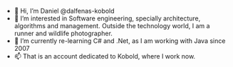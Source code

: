 - 👋 Hi, I’m Daniel @dalfenas-kobold
- 👀 I’m interested in Software engineering, specially architecture, algorithms and management. Outside the technology world, I am a runner and wildlife photographer.
- 🌱 I’m currently re-learning C# and .Net, as I am working with Java since 2007
- 📫 That is an account dedicated to Kobold, where I work now.

<!---
dalfenas-kobold/dalfenas-kobold is a ✨ special ✨ repository because its `README.md` (this file) appears on your GitHub profile.
You can click the Preview link to take a look at your changes.
--->
